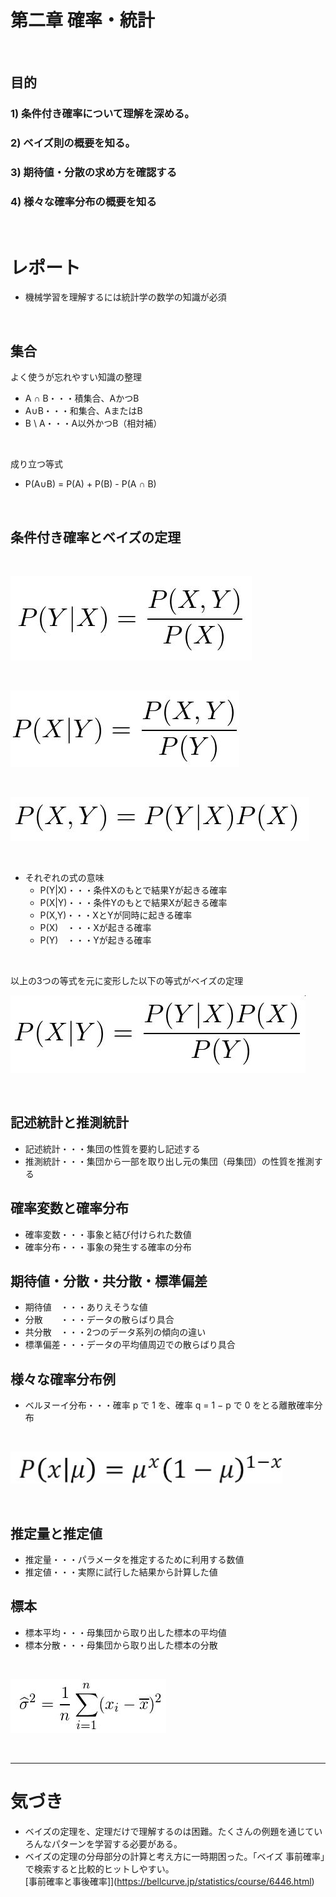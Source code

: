 # 第二章 確率・統計 

<br>

## 目的
### 1) 条件付き確率について理解を深める。

### 2) ベイズ則の概要を知る。

### 3) 期待値・分散の求め方を確認する

### 4) 様々な確率分布の概要を知る

<br>

# レポート

- 機械学習を理解するには統計学の数学の知識が必須

<br>

## 集合

よく使うが忘れやすい知識の整理

- A ∩ B・・・積集合、AかつB
- A∪B・・・和集合、AまたはB
- B \ A・・・A以外かつB（相対補）

<br>

成り立つ等式<br>
- P(A∪B) = P(A) + P(B) - P(A ∩ B)


<br>

## 条件付き確率とベイズの定理

<br>

![s2_joukenp1.jpg](img/s2_joukenp1.jpg)

<br>

![s2_joukenp2.jpg](img/s2_joukenp2.jpg)

<br>

![s2_joukenp3.jpg](img/s2_joukenp3.jpg)

<br>

- それぞれの式の意味
    - P(Y|X)・・・条件Xのもとで結果Yが起きる確率
    - P(X|Y)・・・条件Yのもとで結果Xが起きる確率
    - P(X,Y)・・・XとYが同時に起きる確率
    - P(X)　・・・Xが起きる確率
    - P(Y)　・・・Yが起きる確率

<br>

以上の3つの等式を元に変形した以下の等式がベイズの定理

![s2_joukenp4.jpg](img/s2_joukenp4.jpg)

<br>

## 記述統計と推測統計

- 記述統計・・・集団の性質を要約し記述する
- 推測統計・・・集団から一部を取り出し元の集団（母集団）の性質を推測する

## 確率変数と確率分布

- 確率変数・・・事象と結び付けられた数値
- 確率分布・・・事象の発生する確率の分布

## 期待値・分散・共分散・標準偏差

- 期待値　・・・ありえそうな値
- 分散　　・・・データの散らばり具合
- 共分散　・・・2つのデータ系列の傾向の違い
- 標準偏差・・・データの平均値周辺での散らばり具合

## 様々な確率分布例
- ベルヌーイ分布・・・確率 p で 1 を、確率 q = 1 − p で 0 をとる離散確率分布

<br>

![s2_bernoulli.jpg](img/s2_bernoulli.jpg)

<br>

## 推定量と推定値

- 推定量・・・パラメータを推定するために利用する数値
- 推定値・・・実際に試行した結果から計算した値

## 標本

- 標本平均・・・母集団から取り出した標本の平均値
- 標本分散・・・母集団から取り出した標本の分散

<br>

![s2_hyohonbunsan.jpg](img/s2_hyohonbunsan.jpg)

<br>

---

# 気づき
- ベイズの定理を、定理だけで理解するのは困難。たくさんの例題を通じていろんなパターンを学習する必要がある。<br>
- ベイズの定理の分母部分の計算と考え方に一時期困った。「ベイズ 事前確率」で検索すると比較的ヒットしやすい。<br>
[事前確率と事後確率]](https://bellcurve.jp/statistics/course/6446.html)



